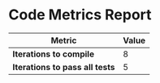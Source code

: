 # Code Metrics Report

| Metric                          | Value     |
|---------------------------------|-----------|
| **Iterations to  compile**      | 8         |
| **Iterations to pass all tests**| 5        |

